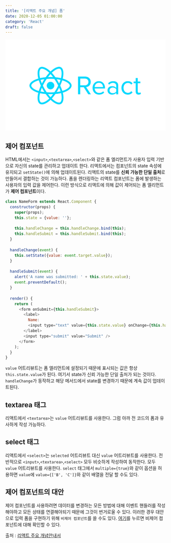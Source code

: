 ```yaml
---
title: '[리액트 주요 개념] 폼'
date: 2020-12-05 01:00:00
category: 'React'
draft: false
---
```


![리액트](./images/react-logo.png)

## 제어 컴포넌트
HTML에서는 `<input>`,`<textarea>`,`<select>`와 같은 폼 엘리먼트가 사용자 입력 기반으로 자신의 state를 관리하고 업데이트 한다. 리액트에서는 컴포넌트의 state 속성에 유지되고 `setState()`에 의해 업데이트된다. 리액트의 state를 **신뢰 가능한 단일 출처**로 만들어서 결합하는 것이 가능하다. 폼을 렌더링하는 리액트 컴포넌트는 폼에 발생하는 사용자의 입력 값을 제어한다. 이런 방식으로 리액트에 의해 값이 제어되는 폼 엘리먼트가 **제어 컴포넌트**이다.

```javascript
class NameForm extends React.Component {
  constructor(props) {
    super(props);
    this.state = {value: ''};

    this.handleChange = this.handleChange.bind(this);
    this.handleSubmit = this.handleSubmit.bind(this);
  }

  handleChange(event) {
    this.setState({value: event.target.value});
  }

  handleSubmit(event) {
    alert('A name was submitted: ' + this.state.value);
    event.preventDefault();
  }

  render() {
    return (
      <form onSubmit={this.handleSubmit}>
        <label>
          Name:
          <input type="text" value={this.state.value} onChange={this.handleChange} />
        </label>
        <input type="submit" value="Submit" />
      </form>
    );
  }
}
```
`value` 어트리뷰트는 폼 엘리먼트에 설정되기 때문에 표시되는 값은 항상 `this.state.value`가 된다. 여기서 state가 신뢰 가능한 단일 출처가 되는 것이다. `handleChange`가 동작하고 해당 메서드에서 state를 변경하기 때문에 계속 값이 업데이트된다. 


## textarea 태그
리액트에서 `<textarea>`는 `value` 어트리뷰트를 사용한다. 그럼 아까 전 코드의 폼과 유사하게 작성 가능하다. 


## select 태그
리액트에서 `<select>`는 `selected` 어트리뷰트 대신 `value` 어트리뷰트를 사용한다. 전반적으로 `<input>`,`<textarea>`,`<select>` 모두 비슷하게 작성하여 동작한다. 모두 `value` 어트리뷰트를 사용한다. `select` 태그에서 `multiple={true}`와 같이 옵션을 허용하면 `value`에 `value={['B', 'C']}`와 같이 배열을 전달 할 수도 있다.


## 제어 컴포넌트의 대안
제어 컴포넌트를 사용하려면 데이터를 변경하는 모든 방법에 대해 이벤트 핸들러를 작성해야하고 모든 상태를 연결해야되기 때문에 그것이 번거로울 수 있다. 이러한 경우 대안으로 입력 폼을 구현하기 위해 `비제어 컴포넌트`를 쓸 수도 있다. [여기](https://ko.reactjs.org/docs/uncontrolled-components.html)를 누르면 비제어 컴포넌트에 대해 확인할 수 있다. 


출처 : [리액트 주요 개념안내서](https://ko.reactjs.org/docs/hello-world.html)
